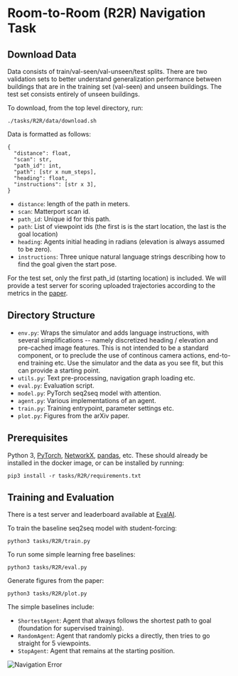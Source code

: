 # Room-to-Room (R2R) Navigation Task


## Download Data

Data consists of train/val-seen/val-unseen/test splits. There are two validation sets to better understand generalization performance between buildings that are in the training set (val-seen) and unseen buildings. The test set consists entirely of unseen buildings. 

To download, from the top level directory, run:
```
./tasks/R2R/data/download.sh
```

Data is formatted as follows:
```
{
  "distance": float,
  "scan": str,
  "path_id": int,
  "path": [str x num_steps],
  "heading": float,
  "instructions": [str x 3],
}
```
- `distance`: length of the path in meters.
- `scan`: Matterport scan id.
- `path_id`: Unique id for this path.
- `path`: List of viewpoint ids (the first is is the start location, the last is the goal location)
- `heading`: Agents initial heading in radians (elevation is always assumed to be zero).
- `instructions`: Three unique natural language strings describing how to find the goal given the start pose.

For the test set, only the first path_id (starting location) is included. We will provide a test server for scoring uploaded trajectories according to the metrics in the [paper](https://arxiv.org/abs/1711.07280).

## Directory Structure

- `env.py`: Wraps the simulator and adds language instructions, with several simplifications -- namely discretized heading / elevation and pre-cached image features. This is not intended to be a standard component, or to preclude the use of continous camera actions, end-to-end training etc. Use the simulator and the data as you see fit, but this can provide a starting point.
- `utils.py`: Text pre-processing, navigation graph loading etc.
- `eval.py`: Evaluation script.
- `model.py`: PyTorch seq2seq model with attention.
- `agent.py`: Various implementations of an agent.
- `train.py`: Training entrypoint, parameter settings etc.
- `plot.py`: Figures from the arXiv paper.

## Prerequisites

Python 3, [PyTorch](http://pytorch.org/), [NetworkX](https://networkx.github.io/), [pandas](https://pandas.pydata.org/), etc. These should already be installed in the docker image, or can be installed by running:
```
pip3 install -r tasks/R2R/requirements.txt
```


## Training and Evaluation

There is a test server and leaderboard available at [EvalAI](https://evalai.cloudcv.org/web/challenges/challenge-page/97/overview). 

To train the baseline seq2seq model with student-forcing:
```
python3 tasks/R2R/train.py
```

To run some simple learning free baselines:
```
python3 tasks/R2R/eval.py
```

Generate figures from the paper:
```
python3 tasks/R2R/plot.py
```

The simple baselines include:
- `ShortestAgent`: Agent that always follows the shortest path to goal (foundation for supervised training).
- `RandomAgent`: Agent that randomly picks a directly, then tries to go straight for 5 viewpoints.
- `StopAgent`: Agent that remains at the starting position.

![Navigation Error](plots/error.png)
